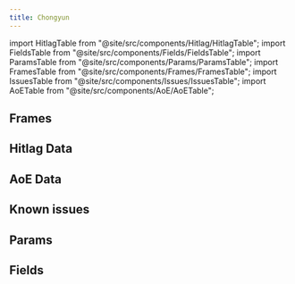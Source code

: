 ```yaml
---
title: Chongyun
---
```


import HitlagTable from "@site/src/components/Hitlag/HitlagTable";
import FieldsTable from "@site/src/components/Fields/FieldsTable";
import ParamsTable from "@site/src/components/Params/ParamsTable";
import FramesTable from "@site/src/components/Frames/FramesTable";
import IssuesTable from "@site/src/components/Issues/IssuesTable";
import AoETable from "@site/src/components/AoE/AoETable";

## Frames

<FramesTable character="chongyun" />

## Hitlag Data

<HitlagTable character="chongyun" />

## AoE Data

<AoETable character="chongyun" />

## Known issues

<IssuesTable character="chongyun" />

## Params

<ParamsTable character="chongyun" />

## Fields

<FieldsTable character="chongyun" />
